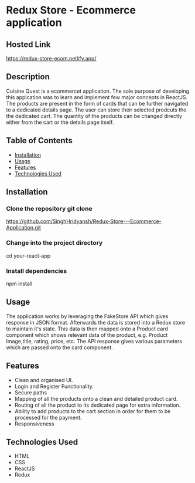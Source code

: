 # Redux Store - Ecommerce application

## Hosted Link

https://redux-store-ecom.netlify.app/

## Description

Cuisine Quest is a ecommercet application. The sole purpose of developing this applcation was to learn and implement few major concepts in ReactJS. The products are present in the form of cards that can be further navigated to a dedicated details page. The user can store their selected prodcuts tho the dedicated cart. The quantity of the products can be changed directly either from the cart or the details page itself.

## Table of Contents

- [Installation](#installation)
- [Usage](#usage)
- [Features](#features)
- [Technologies Used](#technologies-used)

## Installation

### Clone the repository git clone

https://github.com/SinghHridyansh/Redux-Store---Ecommerce-Application.git

### Change into the project directory

cd your-react-app

### Install dependencies

npm install

## Usage

The application works by leveraging the FakeStore API which gives response in JSON format. Afterwards the data is stored into a Redux store to maintain it's state. This data is then mapped onto a Product card component which shows relevant data of the product, e.g. Product Image,title, rating, price, etc.
The API response gives various parameters which are passed onto the card component.

## Features

- Clean and organised UI.
- Login and Register Functionality.
- Secure paths
- Mapping of all the products onto a clean and detailed product card.
- Routing of all the product to its dedicated page for extra information.
- Ability to add products to the cart section in order for them to be processed for the payment.
- Responsiveness

## Technologies Used

- HTML
- CSS
- ReactJS
- Redux
